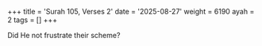 +++
title = 'Surah 105, Verses 2'
date = '2025-08-27'
weight = 6190
ayah = 2
tags = []
+++

Did He not frustrate their scheme?
